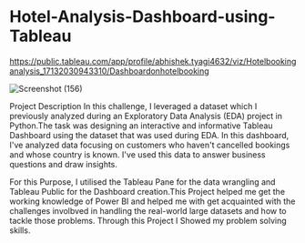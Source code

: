 # Hotel-Analysis-Dashboard-using-Tableau

https://public.tableau.com/app/profile/abhishek.tyagi4632/viz/Hotelbookinganalysis_17132030943310/Dashboardonhotelbooking



![Screenshot (156)](https://github.com/AbhishekTyagi21/Hotel-Analysis-Dashboard-using-Tableau/assets/158055927/7f2cb351-4fb4-44a8-aca4-aea82cb7921c)

Project Description
In this challenge, I leveraged a dataset which I previously analyzed during an Exploratory Data Analysis (EDA) project in Python.The task was designing an interactive and informative Tableau Dashboard using the dataset that was used during EDA.
In this dashboard, I've analyzed data focusing on customers who haven't cancelled bookings and whose country is known. I've used this data to answer business questions and draw insights.


For this Purpose, I utilised the Tableau Pane for the data wrangling and Tableau Public for the Dashboard creation.This Project helped me get the working knowledge of Power BI and helped me with get acquainted with the challenges involbved in handling the real-world large datasets and how to tackle those problems. Through this Project I Showed my problem solving skills.
